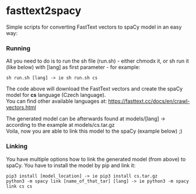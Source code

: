 # fasttext2spacy
Simple scripts for converting FastText vectors to spaCy model in an easy way:

### Running
All you need to do is to run the sh file (run.sh) - either chmodx it, or sh run it (like below) with [lang] as first parameter - for example: 
```
sh run.sh [lang] -> ie sh run.sh cs
```
The code above will download the FastText vectors and create the spaCy model for **cs** language (Czech language). \
You can find other available languages at: https://fasttext.cc/docs/en/crawl-vectors.html

The generated model can be afterwards found at models/[lang] -> according to the example at models/cs.tar.gz\
Voila, now you are able to link this model to the spaCy (example below) ;)


### Linking
You have multiple options how to link the generated model (from above) to spaCy. You have to install the model by pip and link it:
```
pip3 install [model_location] -> ie pip3 install cs.tar.gz
python3 -m spacy link [name_of_that_tar] [lang] -> ie python3 -m spacy link cs cs
```
